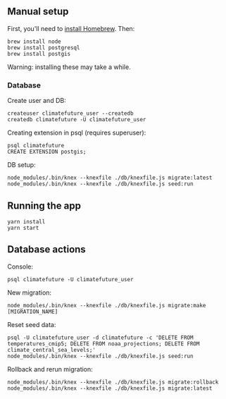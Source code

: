 ## Manual setup

First, you'll need to [install Homebrew](https://brew.sh/). Then:

```
brew install node
brew install postgresql
brew install postgis
```

Warning: installing these may take a while.

### Database

Create user and DB:

```
createuser climatefuture_user --createdb
createdb climatefuture -U climatefuture_user
```

Creating extension in psql (requires superuser):

```
psql climatefuture
CREATE EXTENSION postgis;
```

DB setup:

```
node_modules/.bin/knex --knexfile ./db/knexfile.js migrate:latest
node_modules/.bin/knex --knexfile ./db/knexfile.js seed:run
```

## Running the app

```
yarn install
yarn start
```


## Database actions

Console:

```
psql climatefuture -U climatefuture_user
```

New migration:

```
node_modules/.bin/knex --knexfile ./db/knexfile.js migrate:make [MIGRATION_NAME]
```

Reset seed data:

```
psql -U climatefuture_user -d climatefuture -c 'DELETE FROM temperatures_cmip5; DELETE FROM noaa_projections; DELETE FROM climate_central_sea_levels;'
node_modules/.bin/knex --knexfile ./db/knexfile.js seed:run
```

Rollback and rerun migration:

```
node_modules/.bin/knex --knexfile ./db/knexfile.js migrate:rollback
node_modules/.bin/knex --knexfile ./db/knexfile.js migrate:latest
```
